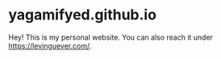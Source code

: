 # yagamifyed.github.io

Hey! This is my personal website. You can also reach it under https://levinguever.com/.
